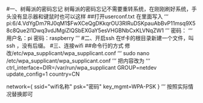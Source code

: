 #一、树莓派的密码忘记
树莓派的密码忘记不需要重转系统，在刚刚刷好系统，手头没有显示器和键鼠时也可以这样
##打开userconf.txt
在里面写入
‘‘‘
pi:$6$/4.VdYgDm7RJ0qM1$FwXCeQgDKkqrOU3RIRuDSKpauAbBvP11msq9X58c8Que2l1Dwq3vdJMgiZlQSbEXGaY5esVHGBNbCxKLVNqZW1
’’’
密码：
‘‘‘
用户名：pi
密码：raspberry
’’’
#二、开启ssh
在tf卡的根目录新建一个文件，叫 ssh ，没有后缀。
#三、连接wifi
##命令行的方式
修改/etc/wpa_supplicant/wpa_supplicant.conf
‘‘‘
sudo nano /etc/wpa_supplicant/wpa_supplicant.conf
’’’
把内容改为
‘‘‘
ctrl_interface=DIR=/var/run/wpa_supplicant GROUP=netdev
update_config=1
country=CN

network={
ssid="wifi名称"
psk="密码"
key_mgmt=WPA-PSK
}
’’’
按照实际情况替换即可